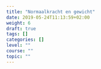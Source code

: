 ```yaml
---
title: "Normaalkracht en gewicht"
date: 2019-05-24T11:13:59+02:00
weight: 6
draft: true
tags: []
categories: []
level: ""
course: ""
topic: ""
---
```


